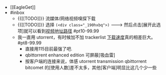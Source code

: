 - [[EagleGet]]
- #inbox
    - {{[[TODO]]}} 流媒体/网络视频嗅探下载
    - {{[[TODO]]}} 选择 `(<div class="_190hxbq">)` ---> 然后点击[展开此选项]就可以看到[视频地址路径](https://www.zhihu.com/question/66184247/answer/849495616) #pt10-99.99
    - 我一直用 utorrent，有时候加不加 trackerlist [下载速度](https://bbs.saraba1st.com/2b/thread-1999752-2-1.html)真的相差巨大。 #pt8-99.99
        - 直接用115目前最强了吧.
        - qbittorrent enhanced edition 可屏蔽[吸血雷]
        - 按客户端的连接来说，体感 utorrent transmission qbittorrent bitcomet 的[使用人数]差不太多，其他[客户端]明显比这几个少一些
